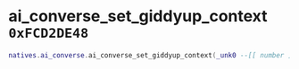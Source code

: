 # ai_converse_set_giddyup_context `0xFCD2DE48`

```lua
natives.ai_converse.ai_converse_set_giddyup_context(_unk0 --[[ number ]])
```